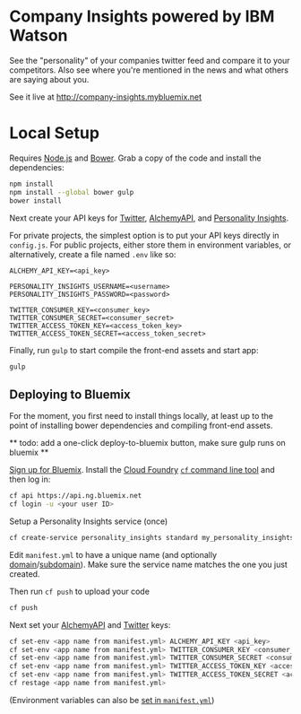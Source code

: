 # Company Insights powered by IBM Watson

See the "personality" of your companies twitter feed and compare it to your competitors.
Also see where you're mentioned in the news and what others are saying about you.

See it live at http://company-insights.mybluemix.net

# Local Setup

Requires [Node.js] and [Bower].
Grab a copy of the code and install the dependencies:

```sh
npm install
npm install --global bower gulp
bower install
```

Next create your API keys for [Twitter], [AlchemyAPI], and [Personality Insights].

For private projects, the simplest option is to put your API keys directly in `config.js`.
For public projects, either store them in environment variables, or alternatively, create a file named `.env` like so:

```
ALCHEMY_API_KEY=<api_key>

PERSONALITY_INSIGHTS_USERNAME=<username>
PERSONALITY_INSIGHTS_PASSWORD=<password>

TWITTER_CONSUMER_KEY=<consumer_key>
TWITTER_CONSUMER_SECRET=<consumer_secret>
TWITTER_ACCESS_TOKEN_KEY=<access_token_key>
TWITTER_ACCESS_TOKEN_SECRET=<access_token_secret>
```

Finally, run `gulp` to start compile the front-end assets and start app:

```sh
gulp
```

## Deploying to Bluemix

For the moment, you first need to install things locally, at least up to the point of installing bower dependencies and compiling front-end assets.

** todo: add a one-click deploy-to-bluemix button, make sure gulp runs on bluemix **

[Sign up for Bluemix]. Install the [Cloud Foundry] [`cf` command line tool] and then log in:

```sh
cf api https://api.ng.bluemix.net
cf login -u <your user ID>
```

Setup a Personality Insights service (once)

```sh
cf create-service personality_insights standard my_personality_insights
```

Edit `manifest.yml` to have a unique name (and optionally [domain]/[subdomain]).
Make sure the service name matches the one you just created.

Then run `cf push` to upload your code

```sh
cf push
```

Next set your [AlchemyAPI] and [Twitter] keys:

```sh
cf set-env <app name from manifest.yml> ALCHEMY_API_KEY <api_key>
cf set-env <app name from manifest.yml> TWITTER_CONSUMER_KEY <consumer_key>
cf set-env <app name from manifest.yml> TWITTER_CONSUMER_SECRET <consumer_secret>
cf set-env <app name from manifest.yml> TWITTER_ACCESS_TOKEN_KEY <access_token_key>
cf set-env <app name from manifest.yml> TWITTER_ACCESS_TOKEN_SECRET <access_token_secret>
cf restage <app name from manifest.yml>
```

(Environment variables can also be [set in `manifest.yml`](http://docs.cloudfoundry.org/devguide/deploy-apps/manifest.html#env-block))

[Node.js]: https://nodejs.org/
[Bower]: http://bower.io/
[Twitter]: https://apps.twitter.com/
[AlchemyAPI]: http://www.alchemyapi.com/api/register.html
[Personality Insights]: https://www.ibm.com/smarterplanet/us/en/ibmwatson/developercloud/doc/getting_started/gs-credentials.shtml
[Sign up for Bluemix]: https://apps.admin.ibmcloud.com/manage/trial/bluemix.html
[Cloud Foundry]: https://www.cloudfoundry.org/
[`cf` command line tool]: https://github.com/cloudfoundry/cli/releases
[domain]: http://docs.cloudfoundry.org/devguide/deploy-apps/manifest.html#domain
[subdomain]: http://docs.cloudfoundry.org/devguide/deploy-apps/manifest.html#host
